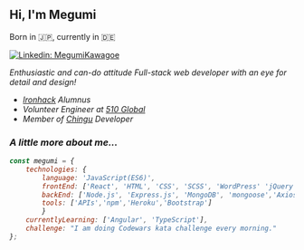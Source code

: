 ## Hi, I'm Megumi 

<!-- <img align="right" width="100" src="https://media.giphy.com/media/PrhFiPMUxgPZZtpnk6/giphy.gif"> -->

Born in :jp:, currently in :de:

[![Linkedin: MegumiKawagoe](https://img.shields.io/badge/-MegumiKawagoe-blue?style=flat-square&logo=linkedin&labelColor=blue&link=https://www.linkedin.com/in/megumi-kawagoe-88j)](https://www.linkedin.com/in/megumi-kawagoe-88j/)


<div>
	<p><em>Enthusiastic and can-do attitude Full-stack web developer with an eye for detail and design!</p>
	<ul>
		<li><a href="https://www.ironhack.com/en">Ironhack</a> Alumnus</li>
		<li>Volunteer Engineer at <a href="https://www.510.global/">510 Global</a></li>
		<li>Member of <a href="https://chingu.io/">Chingu</a> Developer</li>
	</ul>

</div>


### A little more about me...

```javascript
const megumi = {
	technologies: {
		language: 'JavaScript(ES6)',
		frontEnd: ['React', 'HTML', 'CSS', 'SCSS', 'WordPress' 'jQuery',],
		backEnd: ['Node.js', 'Express.js', 'MongoDB', 'mongoose','Axios'],
		tools: ['APIs','npm','Heroku','Bootstrap']
		}
	currentlyLearning: ['Angular', 'TypeScript'],
	challenge: "I am doing Codewars kata challenge every morning."
};
```
<!-- <a href="#"><img src="https://github-readme-stats.vercel.app/api?username=Megumikawa&show_icons=true&count_private=true&theme=radical" width="350"></a> -->




  

